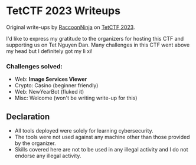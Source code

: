 # TetCTF 2023 Writeups

Original write-ups by [RaccoonNinja](https://ctf.hackemall.live/users/1522) on [TetCTF 2023](https://ctf.hackemall.live).

I'd like to express my gratitude to the organizers for hosting this CTF and supporting us on Tet Nguyen Dan. Many challenges in this CTF went above my head but I definitely got my lì xì!

### Challenges solved:
- Web: **Image Services Viewer**
- Crypto: Casino (beginner friendly)
- Web: NewYearBot (fluked it)
- Misc: Welcome (won't be writing write-up for this)

## Declaration

- All tools deployed were solely for learning cybersecurity.
- The tools were not used against any machine other than those provided by the organizer.
- Skills covered here are not to be used in any illegal activity and I do not endorse any illegal activity.
